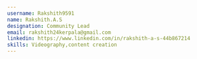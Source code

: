 ```yaml
---
username: Rakshith9591
name: Rakshith.A.S
designation: Community Lead
email: rakshith24kerpala@gmail.com
linkedin: https://www.linkedin.com/in/rakshith-a-s-44b867214
skills: Videography,content creation 
---
```

